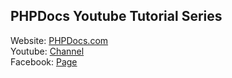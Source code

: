 ## PHPDocs Youtube Tutorial Series
Website: <a href="https://phpdocs.com" target="_blank">PHPDocs.com</a><br />
Youtube: <a href="https://youtube.com/phpdocs" target="_blank">Channel</a> <br />
Facebook: <a href="https://facebook.com/phpdocs" target="_blank">Page</a><br />

